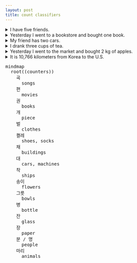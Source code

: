 ```yaml
---
layout: post
title: count classifiers
---
```


<details>
<summary>I have five friends.</summary>
 저는 친구 다섯면 있어요.
</details>

<details>
<summary>Yesterday I went to a bookstore and bought one book.</summary>
 어제 서점에 가서 잭 한권을 샀어요.
</details>

<details>
<summary>My friend has two cars.</summary>
 재 친구가 차 두대 있어요.
</details>

<details>
<summary>I drank three cups of tea.</summary>
 저는 차 내잔을 마셨어요.
</details>
 
<details>
<summary>Yesterday I went to the market and bought 2 kg of apples.</summary>
 어제 시장애 가서 사과 2킬로그갬을 샀어요.
</details>

<details>
<summary>It is 10,766 kilometers from Korea to the U.S.</summary>
 한국에서 미국까치 10,766 킬로미터 예요.
</details>

<pre class="mermaid">
mindmap
  root((counters))
    곡
      songs
    편
      movies
    권  
      books
    개  
      piece  
    벌
      clothes
    켤레
      shoes, socks  
    채
      buildings
    대
      cars, machines
    착
      ships
    송이
      flowers
    그릇
      bowls
    병  
      bottle
    잔  
      glass 
    장  
      paper
    분 / 명
      people
    마리
      animals    
</pre>
